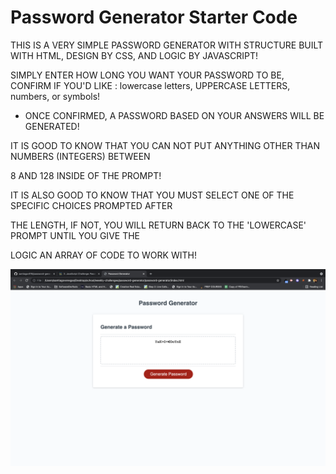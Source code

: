 # Password Generator Starter Code
THIS IS A VERY SIMPLE PASSWORD GENERATOR WITH STRUCTURE BUILT WITH HTML, DESIGN BY CSS, AND LOGIC BY JAVASCRIPT!

SIMPLY ENTER HOW LONG YOU WANT YOUR PASSWORD TO BE, 
CONFIRM IF YOU'D LIKE : lowercase letters, UPPERCASE LETTERS, numbers, or symbols!

- ONCE CONFIRMED, A PASSWORD BASED ON YOUR ANSWERS WILL BE GENERATED!

IT IS GOOD TO KNOW THAT YOU CAN NOT PUT ANYTHING OTHER THAN NUMBERS (INTEGERS) BETWEEN

8 AND 128 INSIDE OF THE PROMPT!

IT IS ALSO GOOD TO KNOW THAT YOU MUST SELECT ONE OF THE SPECIFIC CHOICES PROMPTED AFTER

THE LENGTH, IF NOT, YOU WILL RETURN BACK TO THE 'LOWERCASE' PROMPT UNTIL YOU GIVE THE 

LOGIC AN ARRAY OF CODE TO WORK WITH!

![](develop/images/finish-product.png)

